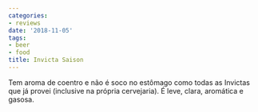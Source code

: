 ```yaml
---
categories:
- reviews
date: '2018-11-05'
tags:
- beer
- food
title: Invicta Saison
---
```


Tem aroma de coentro e não é soco no estômago como todas as Invictas que já provei (inclusive na própria cervejaria). É leve, clara, aromática e gasosa.